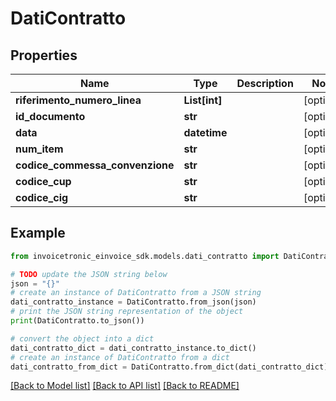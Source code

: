 # DatiContratto


## Properties

Name | Type | Description | Notes
------------ | ------------- | ------------- | -------------
**riferimento_numero_linea** | **List[int]** |  | [optional] 
**id_documento** | **str** |  | [optional] 
**data** | **datetime** |  | [optional] 
**num_item** | **str** |  | [optional] 
**codice_commessa_convenzione** | **str** |  | [optional] 
**codice_cup** | **str** |  | [optional] 
**codice_cig** | **str** |  | [optional] 

## Example

```python
from invoicetronic_einvoice_sdk.models.dati_contratto import DatiContratto

# TODO update the JSON string below
json = "{}"
# create an instance of DatiContratto from a JSON string
dati_contratto_instance = DatiContratto.from_json(json)
# print the JSON string representation of the object
print(DatiContratto.to_json())

# convert the object into a dict
dati_contratto_dict = dati_contratto_instance.to_dict()
# create an instance of DatiContratto from a dict
dati_contratto_from_dict = DatiContratto.from_dict(dati_contratto_dict)
```
[[Back to Model list]](../README.md#documentation-for-models) [[Back to API list]](../README.md#documentation-for-api-endpoints) [[Back to README]](../README.md)



